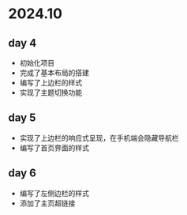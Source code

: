 # 2024.10

## day 4

- 初始化项目
- 完成了基本布局的搭建
- 编写了上边栏的样式
- 实现了主题切换功能

## day 5

- 实现了上边栏的响应式呈现，在手机端会隐藏导航栏
- 编写了首页界面的样式


## day 6

- 编写了左侧边栏的样式
- 添加了主页超链接
